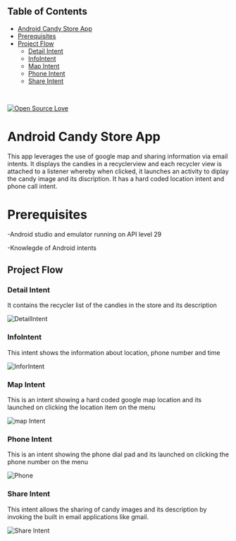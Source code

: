 ## Table of Contents

  - [Android Candy Store App](#android-candy-store-app)
  - [Prerequisites](#prerequisites)
  - [Project Flow](#project-flow)
    - [Detail Intent](#detail-intent)
    - [InfoIntent](#inforintent)
    - [Map Intent](#map-intent)
    - [Phone Intent](#phone-intent)
    - [Share Intent](#share-intent)
    
    
    
<br>

[![Open Source Love](https://badges.frapsoft.com/os/v1/open-source.svg?v=103)](https://github.com/ochudidesterio/AAD-candy-coded)


# Android Candy Store App

This app leverages the use of google map and sharing information via email intents. It displays the candies in a recyclerview and each recycler view is attached to a 
listener whereby when clicked, it launches an activity to diplay the candy image and its discription. It has a hard coded location intent and phone call intent.

# Prerequisites

-Android studio and emulator running on API level 29

-Knowlegde of Android intents


## Project Flow


### Detail Intent


It contains the recycler list of the candies in the store and its description


![DetailIntent](https://github.com/ochudidesterio/AAD-candy-coded/blob/master/images/DetailIntent.png?raw=true)



### InfoIntent


This intent shows the information about location, phone number and time


![InforIntent](https://github.com/ochudidesterio/AAD-candy-coded/blob/master/images/InfoIntent.png?raw=true)


### Map Intent


This is an intent showing a hard coded google map location and its launched on clicking the location item on the menu


![map Intent](https://github.com/ochudidesterio/AAD-candy-coded/blob/master/images/MapIntent.png?raw=true)



### Phone Intent


This is an intent showing the phone dial pad and its launched on clicking the phone number on the menu


![Phone](https://github.com/ochudidesterio/AAD-candy-coded/blob/master/images/PhoneIntent.png?raw=true)


### Share Intent


This intent allows the sharing of candy images and its description  by invoking the built in email applications like gmail.


![Share Intent](https://github.com/ochudidesterio/AAD-candy-coded/blob/master/images/ShareIntent.png?raw=true)



